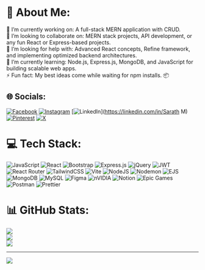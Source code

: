 # 💫 About Me:
🔭 I’m currently working on:  A full-stack MERN application with CRUD.<br>👯 I’m looking to collaborate on: MERN stack projects, API development, or any fun React or Express-based projects.<br>🤝 I’m looking for help with: Advanced React concepts, Refine framework, and implementing optimized backend architectures.<br>🌱 I’m currently learning: Node.js, Express.js, MongoDB, and JavaScript for building scalable web apps.<br>⚡ Fun fact: My best ideas come while waiting for npm installs. 📦


## 🌐 Socials:
[![Facebook](https://img.shields.io/badge/Facebook-%231877F2.svg?logo=Facebook&logoColor=white)](https://facebook.com/Sarath) [![Instagram](https://img.shields.io/badge/Instagram-%23E4405F.svg?logo=Instagram&logoColor=white)](https://instagram.com/withsarath) [![LinkedIn](https://img.shields.io/badge/LinkedIn-%230077B5.svg?logo=linkedin&logoColor=white)](https://linkedin.com/in/Sarath M) [![Pinterest](https://img.shields.io/badge/Pinterest-%23E60023.svg?logo=Pinterest&logoColor=white)](https://pinterest.com/Sarath) [![X](https://img.shields.io/badge/X-black.svg?logo=X&logoColor=white)](https://x.com/Sarathzz_) 

# 💻 Tech Stack:
![JavaScript](https://img.shields.io/badge/javascript-%23323330.svg?style=for-the-badge&logo=javascript&logoColor=%23F7DF1E) ![React](https://img.shields.io/badge/react-%2320232a.svg?style=for-the-badge&logo=react&logoColor=%2361DAFB) ![Bootstrap](https://img.shields.io/badge/bootstrap-%238511FA.svg?style=for-the-badge&logo=bootstrap&logoColor=white) ![Express.js](https://img.shields.io/badge/express.js-%23404d59.svg?style=for-the-badge&logo=express&logoColor=%2361DAFB) ![jQuery](https://img.shields.io/badge/jquery-%230769AD.svg?style=for-the-badge&logo=jquery&logoColor=white) ![JWT](https://img.shields.io/badge/JWT-black?style=for-the-badge&logo=JSON%20web%20tokens) ![React Router](https://img.shields.io/badge/React_Router-CA4245?style=for-the-badge&logo=react-router&logoColor=white) ![TailwindCSS](https://img.shields.io/badge/tailwindcss-%2338B2AC.svg?style=for-the-badge&logo=tailwind-css&logoColor=white) ![Vite](https://img.shields.io/badge/vite-%23646CFF.svg?style=for-the-badge&logo=vite&logoColor=white) ![NodeJS](https://img.shields.io/badge/node.js-6DA55F?style=for-the-badge&logo=node.js&logoColor=white) ![Nodemon](https://img.shields.io/badge/NODEMON-%23323330.svg?style=for-the-badge&logo=nodemon&logoColor=%BBDEAD) ![EJS](https://img.shields.io/badge/ejs-%23B4CA65.svg?style=for-the-badge&logo=ejs&logoColor=black) ![MongoDB](https://img.shields.io/badge/MongoDB-%234ea94b.svg?style=for-the-badge&logo=mongodb&logoColor=white) ![MySQL](https://img.shields.io/badge/mysql-4479A1.svg?style=for-the-badge&logo=mysql&logoColor=white) ![Figma](https://img.shields.io/badge/figma-%23F24E1E.svg?style=for-the-badge&logo=figma&logoColor=white) ![nVIDIA](https://img.shields.io/badge/nVIDIA-%2376B900.svg?style=for-the-badge&logo=nVIDIA&logoColor=white) ![Notion](https://img.shields.io/badge/Notion-%23000000.svg?style=for-the-badge&logo=notion&logoColor=white) ![Epic Games](https://img.shields.io/badge/epicgames-%23313131.svg?style=for-the-badge&logo=epicgames&logoColor=white) ![Postman](https://img.shields.io/badge/Postman-FF6C37?style=for-the-badge&logo=postman&logoColor=white) ![Prettier](https://img.shields.io/badge/prettier-%23F7B93E.svg?style=for-the-badge&logo=prettier&logoColor=black)
# 📊 GitHub Stats:
![](https://github-readme-stats.vercel.app/api?username=Sarath-33&theme=dark&hide_border=false&include_all_commits=true&count_private=false)<br/>
![](https://github-readme-streak-stats.herokuapp.com/?user=Sarath-33&theme=dark&hide_border=false)<br/>
![](https://github-readme-stats.vercel.app/api/top-langs/?username=Sarath-33&theme=dark&hide_border=false&include_all_commits=true&count_private=false&layout=compact)

---
[![](https://visitcount.itsvg.in/api?id=Sarath-33&icon=0&color=0)](https://visitcount.itsvg.in)

<!-- Proudly created with GPRM ( https://gprm.itsvg.in ) -->
